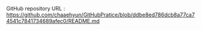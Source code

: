 GitHub repository URL : https://github.com/chaaehyun/GitHubPratice/blob/ddbe8ed786dcb8a77ca74541c7841734689afec0/README.md
